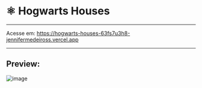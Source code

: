 # ⚛️ Hogwarts Houses
<hr>
<p> Acesse em: <a href="https://hogwarts-houses-63fs7u3h8-jennifermedeiross.vercel.app">https://hogwarts-houses-63fs7u3h8-jennifermedeiross.vercel.app</a>
<hr>

## Preview:
![image](https://user-images.githubusercontent.com/106833007/212193684-d1e65303-a7ac-42a2-b0fa-97222b6e1ce7.png)
